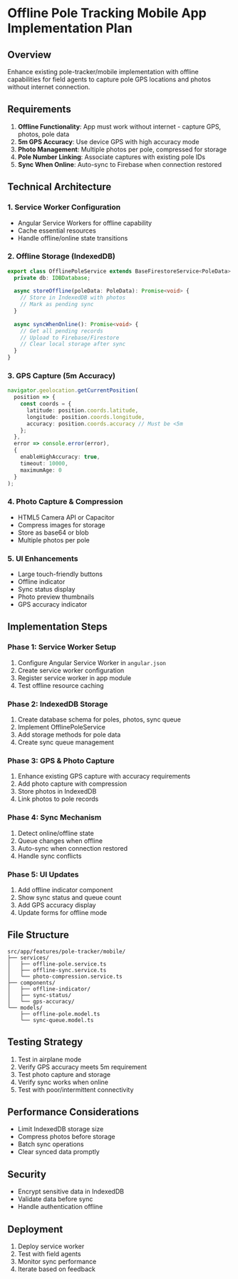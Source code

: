 # Offline Pole Tracking Mobile App Implementation Plan

## Overview
Enhance existing pole-tracker/mobile implementation with offline capabilities for field agents to capture pole GPS locations and photos without internet connection.

## Requirements
1. **Offline Functionality**: App must work without internet - capture GPS, photos, pole data
2. **5m GPS Accuracy**: Use device GPS with high accuracy mode
3. **Photo Management**: Multiple photos per pole, compressed for storage
4. **Pole Number Linking**: Associate captures with existing pole IDs
5. **Sync When Online**: Auto-sync to Firebase when connection restored

## Technical Architecture

### 1. Service Worker Configuration
- Angular Service Workers for offline capability
- Cache essential resources
- Handle offline/online state transitions

### 2. Offline Storage (IndexedDB)
```typescript
export class OfflinePoleService extends BaseFirestoreService<PoleData> {
  private db: IDBDatabase;
  
  async storeOffline(poleData: PoleData): Promise<void> {
    // Store in IndexedDB with photos
    // Mark as pending sync
  }
  
  async syncWhenOnline(): Promise<void> {
    // Get all pending records
    // Upload to Firebase/Firestore  
    // Clear local storage after sync
  }
}
```

### 3. GPS Capture (5m Accuracy)
```typescript
navigator.geolocation.getCurrentPosition(
  position => {
    const coords = {
      latitude: position.coords.latitude,
      longitude: position.coords.longitude,
      accuracy: position.coords.accuracy // Must be <5m
    };
  },
  error => console.error(error),
  {
    enableHighAccuracy: true,
    timeout: 10000,
    maximumAge: 0
  }
);
```

### 4. Photo Capture & Compression
- HTML5 Camera API or Capacitor
- Compress images for storage
- Store as base64 or blob
- Multiple photos per pole

### 5. UI Enhancements
- Large touch-friendly buttons
- Offline indicator
- Sync status display
- Photo preview thumbnails
- GPS accuracy indicator

## Implementation Steps

### Phase 1: Service Worker Setup
1. Configure Angular Service Worker in `angular.json`
2. Create service worker configuration
3. Register service worker in app module
4. Test offline resource caching

### Phase 2: IndexedDB Storage
1. Create database schema for poles, photos, sync queue
2. Implement OfflinePoleService
3. Add storage methods for pole data
4. Create sync queue management

### Phase 3: GPS & Photo Capture
1. Enhance existing GPS capture with accuracy requirements
2. Add photo capture with compression
3. Store photos in IndexedDB
4. Link photos to pole records

### Phase 4: Sync Mechanism
1. Detect online/offline state
2. Queue changes when offline
3. Auto-sync when connection restored
4. Handle sync conflicts

### Phase 5: UI Updates
1. Add offline indicator component
2. Show sync status and queue count
3. Add GPS accuracy display
4. Update forms for offline mode

## File Structure
```
src/app/features/pole-tracker/mobile/
├── services/
│   ├── offline-pole.service.ts
│   ├── offline-sync.service.ts
│   └── photo-compression.service.ts
├── components/
│   ├── offline-indicator/
│   ├── sync-status/
│   └── gps-accuracy/
└── models/
    ├── offline-pole.model.ts
    └── sync-queue.model.ts
```

## Testing Strategy
1. Test in airplane mode
2. Verify GPS accuracy meets 5m requirement
3. Test photo capture and storage
4. Verify sync works when online
5. Test with poor/intermittent connectivity

## Performance Considerations
- Limit IndexedDB storage size
- Compress photos before storage
- Batch sync operations
- Clear synced data promptly

## Security
- Encrypt sensitive data in IndexedDB
- Validate data before sync
- Handle authentication offline

## Deployment
1. Deploy service worker
2. Test with field agents
3. Monitor sync performance
4. Iterate based on feedback